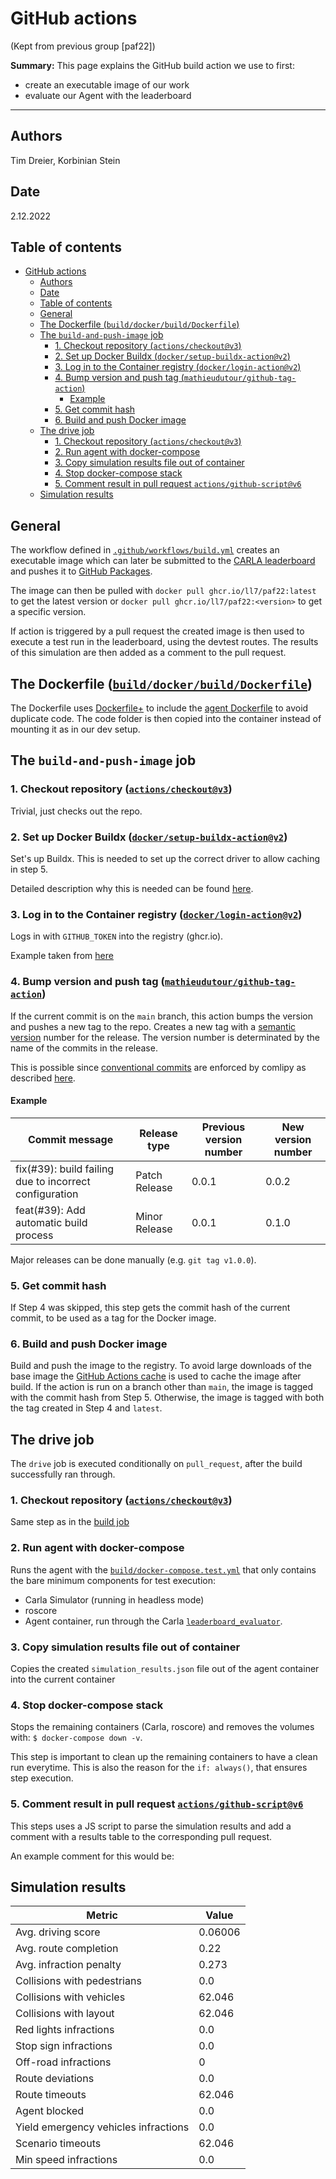 # GitHub actions

(Kept from previous group [paf22])

**Summary:** This page explains the GitHub build action we use to first:

- create an executable image of our work
- evaluate our Agent with the leaderboard

---

## Authors

Tim Dreier, Korbinian Stein

## Date

2.12.2022

## Table of contents

<!-- TOC -->

- [GitHub actions](#github-actions)
  - [Authors](#authors)
  - [Date](#date)
  - [Table of contents](#table-of-contents)
  - [General](#general)
  - [The Dockerfile (`build/docker/build/Dockerfile`)](#the-dockerfile-builddockerbuilddockerfile)
  - [The `build-and-push-image` job](#the-build-and-push-image-job)
    - [1. Checkout repository (`actions/checkout@v3`)](#1-checkout-repository-actionscheckoutv3)
    - [2. Set up Docker Buildx (`docker/setup-buildx-action@v2`)](#2-set-up-docker-buildx-dockersetup-buildx-actionv2)
    - [3. Log in to the Container registry (`docker/login-action@v2`)](#3-log-in-to-the-container-registry-dockerlogin-actionv2)
    - [4. Bump version and push tag (`mathieudutour/github-tag-action`)](#4-bump-version-and-push-tag-mathieudutourgithub-tag-action)
      - [Example](#example)
    - [5. Get commit hash](#5-get-commit-hash)
    - [6. Build and push Docker image](#6-build-and-push-docker-image)
  - [The drive job](#the-drive-job)
    - [1. Checkout repository (`actions/checkout@v3`)](#1-checkout-repository-actionscheckoutv3-1)
    - [2. Run agent with docker-compose](#2-run-agent-with-docker-compose)
    - [3. Copy simulation results file out of container](#3-copy-simulation-results-file-out-of-container)
    - [4. Stop docker-compose stack](#4-stop-docker-compose-stack)
    - [5. Comment result in pull request `actions/github-script@v6`](#5-comment-result-in-pull-request-actionsgithub-scriptv6)
  - [Simulation results](#simulation-results)

<!-- TOC -->

## General

The workflow defined in [`.github/workflows/build.yml`](../../.github/workflows/build.yml) creates an executable image
which can later be submitted to the [CARLA leaderboard](https://leaderboard.carla.org) and pushes it
to [GitHub Packages](ghcr.io).

The image can then be pulled with `docker pull ghcr.io/ll7/paf22:latest` to get the latest version
or `docker pull ghcr.io/ll7/paf22:<version>` to get a specific version.

If action is triggered by a pull request the created image is then used to execute a test run in the leaderboard, using
the devtest routes. The results of this simulation are then added as a comment to the pull request.

## The Dockerfile ([`build/docker/build/Dockerfile`](../../build/docker/build/Dockerfile))

The Dockerfile uses [Dockerfile+](https://github.com/edrevo/dockerfile-plus) to include
the [agent Dockerfile](../../build/docker/agent/Dockerfile) to avoid duplicate code.
The code folder is then copied into the container instead of mounting it as in our dev setup.

## The `build-and-push-image` job

### 1. Checkout repository ([`actions/checkout@v3`](https://github.com/actions/checkout))

Trivial, just checks out the repo.

### 2. Set up Docker Buildx ([`docker/setup-buildx-action@v2`](https://github.com/docker/setup-buildx-action))

Set's up Buildx. This is needed to set up the correct driver to allow caching in step 5.

Detailed description why this is needed can be
found [here](https://github.com/docker/build-push-action/issues/163#issuecomment-1053657228).

### 3. Log in to the Container registry ([`docker/login-action@v2`](https://github.com/docker/login-action))

Logs in with `GITHUB_TOKEN` into the registry (ghcr.io).

Example taken from [here](https://docs.github.com/en/actions/publishing-packages/publishing-docker-images)

### 4. Bump version and push tag ([`mathieudutour/github-tag-action`](https://github.com/mathieudutour/github-tag-action))

If the current commit is on the `main` branch, this action bumps the version and pushes a new tag to the repo.
Creates a new tag with a [semantic version](https://semver.org/) number for the release.
The version number is determinated by the name of the commits in the release.

This is possible since [conventional commits](https://www.conventionalcommits.org/) are enforced by comlipy as
described [here](./02_linting.md).

#### Example

| Commit message                                         | Release type  | Previous version number | New version number |
|--------------------------------------------------------|---------------|-------------------------|--------------------|
| fix(#39): build failing due to incorrect configuration | Patch Release | 0.0.1                   | 0.0.2              |
| feat(#39): Add automatic build process                 | Minor Release | 0.0.1                   | 0.1.0              |

Major releases can be done manually (e.g. `git tag v1.0.0`).

### 5. Get commit hash

If Step 4 was skipped, this step gets the commit hash of the current commit, to be used as a tag for the Docker image.

### 6. Build and push Docker image

Build and push the image to the registry. To avoid large downloads of the base image
the [GitHub Actions cache](https://docs.docker.com/build/building/cache/backends/gha/)
is used to cache the image after build.
If the action is run on a branch other than `main`, the image is tagged with the commit hash from Step 5.
Otherwise, the image is tagged with both the tag created in Step 4 and `latest`.

## The drive job

The `drive` job is executed conditionally on `pull_request`, after the build successfully ran through.

### 1. Checkout repository ([`actions/checkout@v3`](https://github.com/actions/checkout))

Same step as in the [build job](#1-checkout-repository--actionscheckoutv3-)

### 2. Run agent with docker-compose

Runs the agent with the [`build/docker-compose.test.yml`](../../build/docker-compose.test.yml) that only contains the
bare minimum components for test execution:

- Carla Simulator (running in headless mode)
- roscore
- Agent container, run through the
  Carla [`leaderboard_evaluator`](https://github.com/carla-simulator/leaderboard/blob/leaderboard-2.0/leaderboard/leaderboard_evaluator.py).

### 3. Copy simulation results file out of container

Copies the created `simulation_results.json` file out of the agent container into the current container

### 4. Stop docker-compose stack

Stops the remaining containers (Carla, roscore) and removes the volumes with:
`$ docker-compose down -v`.

This step is important to clean up the remaining containers to have a clean run everytime. This is also the reason for
the `if: always()`, that ensures step execution.

### 5. Comment result in pull request [`actions/github-script@v6`](https://github.com/marketplace/actions/github-script)

This steps uses a JS script to parse the simulation results and add a comment with a results table to the corresponding
pull request.

An example comment for this would be:

## Simulation results

| Metric                               | Value   |
|--------------------------------------|---------|
| Avg. driving score                   | 0.06006 |
| Avg. route completion                | 0.22    |
| Avg. infraction penalty              | 0.273   |
| Collisions with pedestrians          | 0.0     |
| Collisions with vehicles             | 62.046  |
| Collisions with layout               | 62.046  |
| Red lights infractions               | 0.0     |
| Stop sign infractions                | 0.0     |
| Off-road infractions                 | 0       |
| Route deviations                     | 0.0     |
| Route timeouts                       | 62.046  |
| Agent blocked                        | 0.0     |
| Yield emergency vehicles infractions | 0.0     |
| Scenario timeouts                    | 62.046  |
| Min speed infractions                | 0.0     |
